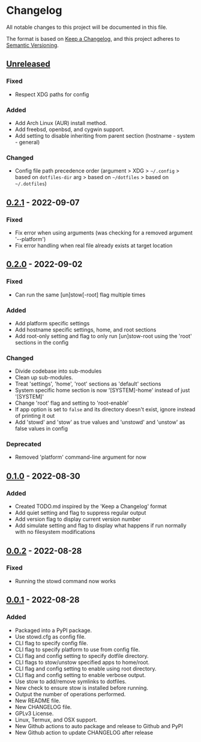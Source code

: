 # Changelog

All notable changes to this project will be documented in this file.

The format is based on [Keep a Changelog](https://keepachangelog.com/en/1.0.0/),
and this project adheres to [Semantic Versioning](https://semver.org/spec/v2.0.0.html).

## [Unreleased]

### Fixed

- Respect XDG paths for config

### Added

- Add Arch Linux (AUR) install method.
- Add freebsd, openbsd, and cygwin support.
- Add setting to disable inheriting from parent section (hostname - system - general)

### Changed

- Config file path precedence order (argument > XDG > `~/.config` > based on `dotfiles-dir` arg > based on `~/dotfiles` > based on `~/.dotfiles`)

## [0.2.1] - 2022-09-07

### Fixed

- Fix error when using arguments (was checking for a removed argument '--platform')
- Fix error handling when real file already exists at target location

## [0.2.0] - 2022-09-02

### Fixed

- Can run the same [un]stow[-root] flag multiple times

### Added

- Add platform specific settings
- Add hostname specific settings, home, and root sections
- Add root-only setting and flag to only run [un]stow-root using the 'root' sections in the config

### Changed

- Divide codebase into sub-modules
- Clean up sub-modules.
- Treat 'settings', 'home', 'root' sections as 'default' sections
- System specific home section is now '[SYSTEM]-home' instead of just '[SYSTEM]'
- Change 'root' flag and setting to 'root-enable'
- If app option is set to `false` and its directory doesn't exist, ignore instead of printing it out
- Add 'stowd' and 'stow' as true values and 'unstowd' and 'unstow' as false values in config

### Deprecated

- Removed 'platform' command-line argument for now

## [0.1.0] - 2022-08-30

### Added

- Created TODO.md inspired by the 'Keep a Changelog' format
- Add quiet setting and flag to suppress regular output
- Add version flag to display current version number
- Add simulate setting and flag to display what happens if run normally with no filesystem modifications

## [0.0.2] - 2022-08-28

### Fixed

- Running the stowd command now works

## [0.0.1] - 2022-08-28

### Added

- Packaged into a PyPI package.
- Use stowd.cfg as config file.
- CLI flag to specify config file.
- CLI flag to specify platform to use from config file.
- CLI flag and config setting to specify dotfile directory.
- CLI flags to stow/unstow specified apps to home/root.
- CLI flag and config setting to enable using root directory.
- CLI flag and config setting to enable verbose output.
- Use stow to add/remove symlinks to dotfiles.
- New check to ensure stow is installed before running.
- Output the number of operations performed.
- New README file.
- New CHANGELOG file.
- GPLv3 License.
- Linux, Termux, and OSX support.
- New Github actions to auto package and release to Github and PyPI
- New Github action to update CHANGELOG after release

[unreleased]: https://github.com/ghassan0/stowd/compare/v0.2.1...HEAD
[0.2.1]: https://github.com/ghassan0/stowd/compare/v0.2.0...v0.2.1
[0.2.0]: https://github.com/ghassan0/stowd/compare/v0.1.0...v0.2.0
[0.1.0]: https://github.com/ghassan0/stowd/compare/v0.0.2...v0.1.0
[0.0.2]: https://github.com/ghassan0/stowd/compare/v0.0.1...v0.0.2
[0.0.1]: https://github.com/ghassan0/stowd/releases/tag/v0.0.1
